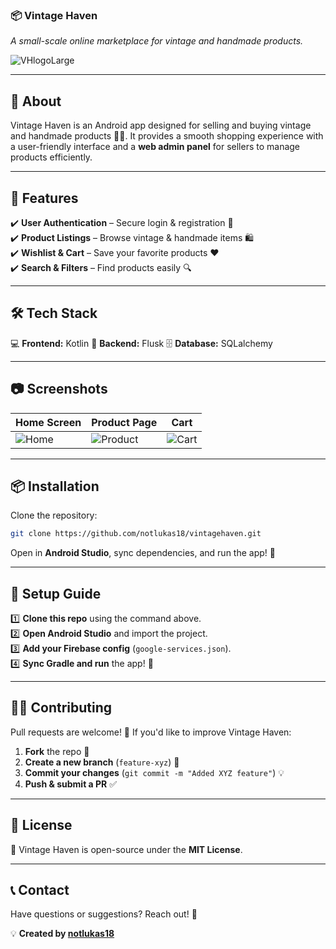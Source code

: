 ### **📦 Vintage Haven**  
*A small-scale online marketplace for vintage and handmade products.*  

![VHlogoLarge](https://github.com/user-attachments/assets/d1864a09-9b52-4b19-b712-9eb19778fce0)


---

## **📜 About**  
Vintage Haven is an Android app designed for selling and buying vintage and handmade products 🏺🎨. It provides a smooth shopping experience with a user-friendly interface and a **web admin panel** for sellers to manage products efficiently.  

---

## **🚀 Features**  
✔️ **User Authentication** – Secure login & registration 🔑  
✔️ **Product Listings** – Browse vintage & handmade items 🛍️  
✔️ **Wishlist & Cart** – Save your favorite products ❤️  
✔️ **Search & Filters** – Find products easily 🔍  

---

## **🛠️ Tech Stack**  
💻 **Frontend:** Kotlin 
📱 **Backend:** Flusk 
🗄 **Database:** SQLalchemy  
 
---

## **📷 Screenshots**  
| Home Screen | Product Page | Cart |  
|------------|-------------|------|  
| ![Home](https://via.placeholder.com/200) | ![Product](https://via.placeholder.com/200) | ![Cart](https://via.placeholder.com/200) |  

---

## **📦 Installation**  
Clone the repository:  
```sh
git clone https://github.com/notlukas18/vintagehaven.git
```
Open in **Android Studio**, sync dependencies, and run the app! 🎉  

---

## **📝 Setup Guide**  
1️⃣ **Clone this repo** using the command above.  
2️⃣ **Open Android Studio** and import the project.  
3️⃣ **Add your Firebase config** (`google-services.json`).  
4️⃣ **Sync Gradle and run** the app! 🚀  

---

## **👨‍💻 Contributing**  
Pull requests are welcome! 🙌 If you'd like to improve Vintage Haven:  
1. **Fork** the repo 🍴  
2. **Create a new branch** (`feature-xyz`) 🌱  
3. **Commit your changes** (`git commit -m "Added XYZ feature"`) 💡  
4. **Push & submit a PR** ✅  

---

## **📜 License**  
📝 Vintage Haven is open-source under the **MIT License**.  

---

## **📞 Contact**  
Have questions or suggestions? Reach out! 📧  

💡 **Created by [notlukas18](https://github.com/notlukas18)**  
